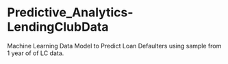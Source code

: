 # Predictive_Analytics-LendingClubData
Machine Learning Data Model to Predict Loan Defaulters using sample from 1 year of of LC data.
